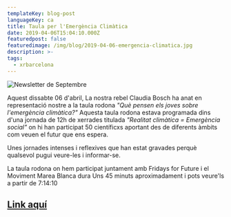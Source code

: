 ```yaml
---
templateKey: blog-post
languageKey: ca
title: Taula per l'Emergència Climàtica
date: 2019-04-06T15:04:10.000Z
featuredpost: false
featuredimage: /img/blog/2019-04-06-emergencia-climatica.jpg
description: >-
tags:
  - xrbarcelona
---
```


![Newsletter de Septembre](/img/blog/2019-04-06-emergencia-climatica.jpg)

Aquest dissabte 06 d'abril, La nostra rebel Claudia Bosch ha anat en representació nostre a la taula rodona *"Què pensen els joves sobre l'emergència climàtica?"* Aquesta taula rodona estava programada dins d'una jornada de 12h de xerrades titulada *"Realitat climàtica = Emergència social"* on hi han participat 50 científicxs aportant des de diferents àmbits com veuen el futur que ens espera.

Unes jornades intenses i reflexives que han estat gravades perquè qualsevol pugui veure-les i informar-se.

La taula rodona on hem participat juntament amb Fridays for Future i el Moviment Marea Blanca dura Uns 45 minuts aproximadament i pots veure'ls a partir de 7:14:10 

## [Link aquí](https://www.youtube.com/watch?v=rDOWzZFBDRk)

